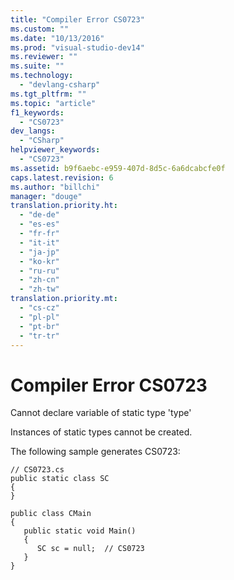 ```yaml
---
title: "Compiler Error CS0723"
ms.custom: ""
ms.date: "10/13/2016"
ms.prod: "visual-studio-dev14"
ms.reviewer: ""
ms.suite: ""
ms.technology: 
  - "devlang-csharp"
ms.tgt_pltfrm: ""
ms.topic: "article"
f1_keywords: 
  - "CS0723"
dev_langs: 
  - "CSharp"
helpviewer_keywords: 
  - "CS0723"
ms.assetid: b9f6aebc-e959-407d-8d5c-6a6dcabcfe0f
caps.latest.revision: 6
ms.author: "billchi"
manager: "douge"
translation.priority.ht: 
  - "de-de"
  - "es-es"
  - "fr-fr"
  - "it-it"
  - "ja-jp"
  - "ko-kr"
  - "ru-ru"
  - "zh-cn"
  - "zh-tw"
translation.priority.mt: 
  - "cs-cz"
  - "pl-pl"
  - "pt-br"
  - "tr-tr"
---
```

# Compiler Error CS0723
Cannot declare variable of static type 'type'  
  
 Instances of static types cannot be created.  
  
 The following sample generates CS0723:  
  
```  
// CS0723.cs  
public static class SC  
{  
}  
  
public class CMain  
{  
   public static void Main()  
   {  
      SC sc = null;  // CS0723  
   }  
}  
```